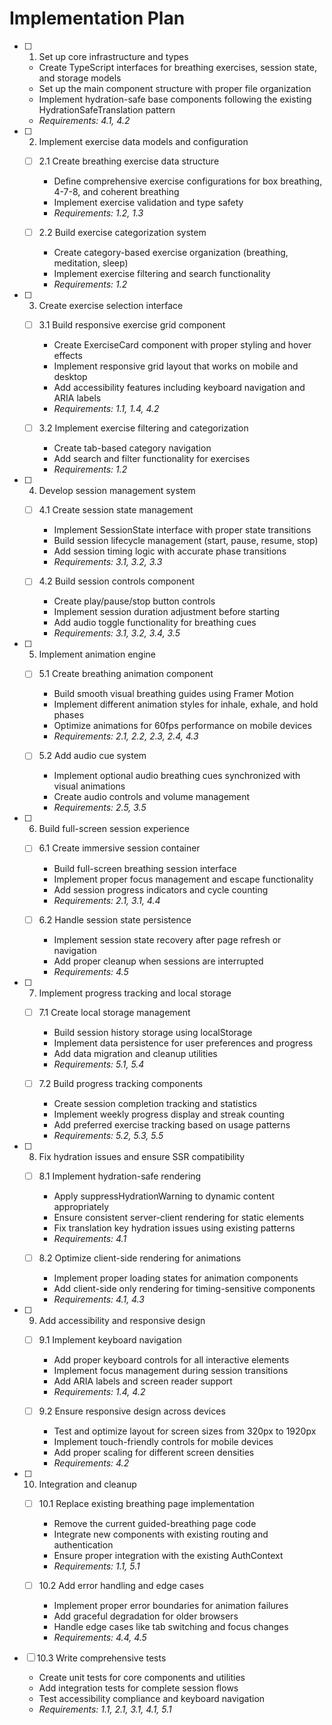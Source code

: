 # Implementation Plan

- [ ] 1. Set up core infrastructure and types
  - Create TypeScript interfaces for breathing exercises, session state, and storage models
  - Set up the main component structure with proper file organization
  - Implement hydration-safe base components following the existing HydrationSafeTranslation pattern
  - _Requirements: 4.1, 4.2_

- [ ] 2. Implement exercise data models and configuration
  - [ ] 2.1 Create breathing exercise data structure
    - Define comprehensive exercise configurations for box breathing, 4-7-8, and coherent breathing
    - Implement exercise validation and type safety
    - _Requirements: 1.2, 1.3_
  
  - [ ] 2.2 Build exercise categorization system
    - Create category-based exercise organization (breathing, meditation, sleep)
    - Implement exercise filtering and search functionality
    - _Requirements: 1.2_

- [ ] 3. Create exercise selection interface
  - [ ] 3.1 Build responsive exercise grid component
    - Create ExerciseCard component with proper styling and hover effects
    - Implement responsive grid layout that works on mobile and desktop
    - Add accessibility features including keyboard navigation and ARIA labels
    - _Requirements: 1.1, 1.4, 4.2_
  
  - [ ] 3.2 Implement exercise filtering and categorization
    - Create tab-based category navigation
    - Add search and filter functionality for exercises
    - _Requirements: 1.2_

- [ ] 4. Develop session management system
  - [ ] 4.1 Create session state management
    - Implement SessionState interface with proper state transitions
    - Build session lifecycle management (start, pause, resume, stop)
    - Add session timing logic with accurate phase transitions
    - _Requirements: 3.1, 3.2, 3.3_
  
  - [ ] 4.2 Build session controls component
    - Create play/pause/stop button controls
    - Implement session duration adjustment before starting
    - Add audio toggle functionality for breathing cues
    - _Requirements: 3.1, 3.2, 3.4, 3.5_

- [ ] 5. Implement animation engine
  - [ ] 5.1 Create breathing animation component
    - Build smooth visual breathing guides using Framer Motion
    - Implement different animation styles for inhale, exhale, and hold phases
    - Optimize animations for 60fps performance on mobile devices
    - _Requirements: 2.1, 2.2, 2.3, 2.4, 4.3_
  
  - [ ] 5.2 Add audio cue system
    - Implement optional audio breathing cues synchronized with visual animations
    - Create audio controls and volume management
    - _Requirements: 2.5, 3.5_

- [ ] 6. Build full-screen session experience
  - [ ] 6.1 Create immersive session container
    - Build full-screen breathing session interface
    - Implement proper focus management and escape functionality
    - Add session progress indicators and cycle counting
    - _Requirements: 2.1, 3.1, 4.4_
  
  - [ ] 6.2 Handle session state persistence
    - Implement session state recovery after page refresh or navigation
    - Add proper cleanup when sessions are interrupted
    - _Requirements: 4.5_

- [ ] 7. Implement progress tracking and local storage
  - [ ] 7.1 Create local storage management
    - Build session history storage using localStorage
    - Implement data persistence for user preferences and progress
    - Add data migration and cleanup utilities
    - _Requirements: 5.1, 5.4_
  
  - [ ] 7.2 Build progress tracking components
    - Create session completion tracking and statistics
    - Implement weekly progress display and streak counting
    - Add preferred exercise tracking based on usage patterns
    - _Requirements: 5.2, 5.3, 5.5_

- [ ] 8. Fix hydration issues and ensure SSR compatibility
  - [ ] 8.1 Implement hydration-safe rendering
    - Apply suppressHydrationWarning to dynamic content appropriately
    - Ensure consistent server-client rendering for static elements
    - Fix translation key hydration issues using existing patterns
    - _Requirements: 4.1_
  
  - [ ] 8.2 Optimize client-side rendering for animations
    - Implement proper loading states for animation components
    - Add client-side only rendering for timing-sensitive components
    - _Requirements: 4.1, 4.3_

- [ ] 9. Add accessibility and responsive design
  - [ ] 9.1 Implement keyboard navigation
    - Add proper keyboard controls for all interactive elements
    - Implement focus management during session transitions
    - Add ARIA labels and screen reader support
    - _Requirements: 1.4, 4.2_
  
  - [ ] 9.2 Ensure responsive design across devices
    - Test and optimize layout for screen sizes from 320px to 1920px
    - Implement touch-friendly controls for mobile devices
    - Add proper scaling for different screen densities
    - _Requirements: 4.2_

- [ ] 10. Integration and cleanup
  - [ ] 10.1 Replace existing breathing page implementation
    - Remove the current guided-breathing page code
    - Integrate new components with existing routing and authentication
    - Ensure proper integration with the existing AuthContext
    - _Requirements: 1.1, 5.1_
  
  - [ ] 10.2 Add error handling and edge cases
    - Implement proper error boundaries for animation failures
    - Add graceful degradation for older browsers
    - Handle edge cases like tab switching and focus changes
    - _Requirements: 4.4, 4.5_

- [ ] 10.3 Write comprehensive tests
    - Create unit tests for core components and utilities
    - Add integration tests for complete session flows
    - Test accessibility compliance and keyboard navigation
    - _Requirements: 1.1, 2.1, 3.1, 4.1, 5.1_